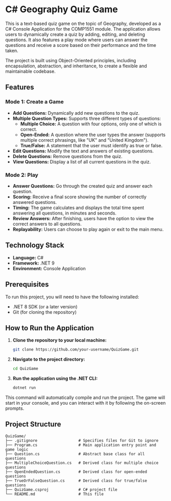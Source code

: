 
# C# Geography Quiz Game

This is a text-based quiz game on the topic of Geography, developed as a C# Console Application for the COMP1551 module. The application allows users to dynamically create a quiz by adding, editing, and deleting questions. It also features a play mode where users can answer the questions and receive a score based on their performance and the time taken.

The project is built using Object-Oriented principles, including encapsulation, abstraction, and inheritance, to create a flexible and maintainable codebase.

## Features

### Mode 1: Create a Game
- **Add Questions:** Dynamically add new questions to the quiz.
- **Multiple Question Types:** Supports three different types of questions:
  - **Multiple Choice:** A question with four options, only one of which is correct.
  - **Open-Ended:** A question where the user types the answer (supports multiple correct phrasings, like "UK" and "United Kingdom").
  - **True/False:** A statement that the user must identify as true or false.
- **Edit Questions:** Modify the text and answers of existing questions.
- **Delete Questions:** Remove questions from the quiz.
- **View Questions:** Display a list of all current questions in the quiz.

### Mode 2: Play
- **Answer Questions:** Go through the created quiz and answer each question.
- **Scoring:** Receive a final score showing the number of correctly answered questions.
- **Timing:** The game calculates and displays the total time spent answering all questions, in minutes and seconds.
- **Review Answers:** After finishing, users have the option to view the correct answers to all questions.
- **Replayability:** Users can choose to play again or exit to the main menu.

## Technology Stack
- **Language:** C#
- **Framework:** .NET 9
- **Environment:** Console Application

## Prerequisites
To run this project, you will need to have the following installed:
- .NET 8 SDK (or a later version)
- Git (for cloning the repository)

## How to Run the Application

1. **Clone the repository to your local machine:**
	```bash
	git clone https://github.com/your-username/QuizGame.git
	```

2. **Navigate to the project directory:**
	```bash
	cd QuizGame
	```

3. **Run the application using the .NET CLI:**
	```bash
	dotnet run
	```
This command will automatically compile and run the project. The game will start in your console, and you can interact with it by following the on-screen prompts.

## Project Structure

```text
QuizGame/
├── .gitignore                  # Specifies files for Git to ignore
├── Program.cs                  # Main application entry point and game logic
├── Question.cs                 # Abstract base class for all questions
├── MultipleChoiceQuestion.cs   # Derived class for multiple choice questions
├── OpenEndedQuestion.cs        # Derived class for open-ended questions
├── TrueOrFalseQuestion.cs      # Derived class for true/false questions
├── QuizGame.csproj             # C# project file
└── README.md                   # This file
```